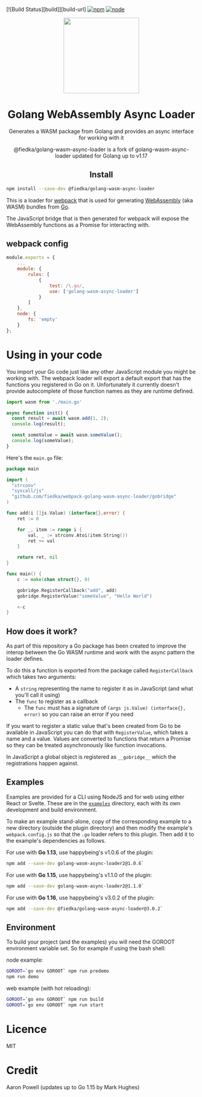 [![Build Status][build]][build-url]
[![npm][npm]][npm-url]
[![node][node]][node-url]

<div align="center">
  <a href="https://github.com/webpack/webpack">
    <img width="200" height="200"
      src="https://webpack.js.org/assets/icon-square-big.svg">
  </a>
  <h1>Golang WebAssembly Async Loader</h1>
  <p>Generates a WASM package from Golang and provides an async interface for working with it</p>
  <p>@fiedka/golang-wasm-async-loader is a fork of golang-wasm-async-loader updated for Golang up to v1.17</p>
</div>

<h2 align="center">Install</h2>

```bash
npm install --save-dev @fiedka/golang-wasm-async-loader
```

This is a loader for [webpack](https://webpack.js.org/) that is used for generating [WebAssembly](https://webassembly.org/) (aka WASM) bundles from [Go](https://golang.org).

The JavaScript bridge that is then generated for webpack will expose the WebAssembly functions as a Promise for interacting with.

## webpack config

```js
module.exports = {
    ...
    module: {
        rules: [
            {
                test: /\.go/,
                use: ['golang-wasm-async-loader']
            }
        ]
    },
    node: {
        fs: 'empty'
    }
};
```

# Using in your code

You import your Go code just like any other JavaScript module you might be working with. The webpack loader will export a default export that has the functions you registered in Go on it. Unfortunately it currently doesn't provide autocomplete of those function names as they are runtime defined.

```js
import wasm from './main.go'

async function init() {
  const result = await wasm.add(1, 2);
  console.log(result);

  const someValue = await wasm.someValue();
  console.log(someValue);
}
```

Here's the `main.go` file:

```go
package main

import (
  "strconv"
  "syscall/js"
  "github.com/fiedka/webpack-golang-wasm-async-loader/gobridge"
)

func add(i []js.Value) (interface{},error) {
	ret := 0

	for _, item := range i {
		val, _ := strconv.Atoi(item.String())
		ret += val
	}

	return ret, nil
}

func main() {
	c := make(chan struct{}, 0)

	gobridge.RegisterCallback("add", add)
	gobridge.RegisterValue("someValue", "Hello World")

	<-c
}
```

## How does it work?

As part of this repository a Go package has been created to improve the interop between the Go WASM runtime and work with the async pattern the loader defines.

To do this a function is exported from the package called `RegisterCallback` which takes two arguments:

* A `string` representing the name to register it as in JavaScript (and what you'll call it using)
* The `func` to register as a callback
  * The `func` must has a signature of `(args js.Value) (interface{}, error)` so you can raise an error if you need

If you want to register a static value that's been created from Go to be available in JavaScript you can do that with `RegisterValue`, which takes a name and a value. Values are converted to functions that return a Promise so they can be treated asynchronously like function invocations.

In JavaScript a global object is registered as `__gobridge__` which the registrations happen against.

## Examples

Examples are provided for a CLI using NodeJS and for web using either React or Svelte. These are in the [`examples`](https://github.com/fiedka/webpack-golang-wasm-async-loader/tree/main/examples) directory, each with its own development and build environment.

To make an example stand-alone, copy of the corresponding example to a new directory (outside the plugin directory) and then modify the example's `webpack.config.js` so that the `.go` loader refers to this plugin. Then add it to the example's dependencies as follows.

For use with **Go 1.13**, use happybeing's v1.0.6 of the plugin:
```bash
npm add --save-dev golang-wasm-async-loader2@1.0.6`
```

For use with **Go 1.15**, use happybeing's v1.1.0 of the plugin:
```bash
npm add --save-dev golang-wasm-async-loader2@1.1.0`
```

For use with **Go 1.16**, use happybeing's v3.0.2 of the plugin:
```bash
npm add --save-dev @fiedka/golang-wasm-async-loader@3.0.2`
```

## Environment

To build your project (and the examples) you will need the GOROOT environment variable set. So for example if using the bash shell:

node example:
```bash
GOROOT=`go env GOROOT` npm run predemo
npm run demo
```
web example (with hot reloading):
```bash
GOROOT=`go env GOROOT` npm run build
GOROOT=`go env GOROOT` npm run start
```
# Licence

MIT

# Credit

Aaron Powell (updates up to Go 1.15 by Mark Hughes)


[npm]: https://img.shields.io/npm/v/@fiedka/golang-wasm-async-loader.svg
[npm-url]: https://npmjs.com/package/@fiedka/golang-wasm-async-loader

[node]: https://img.shields.io/node/v/@fiedka/golang-wasm-async-loader.svg
[node-url]: https://nodejs.org
